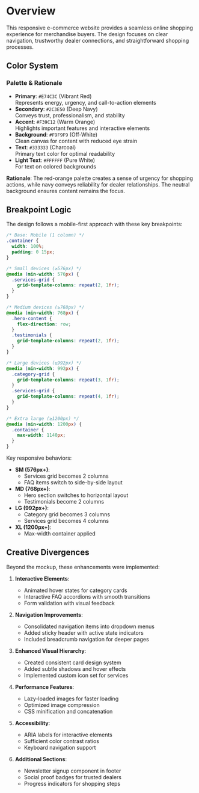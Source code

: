 # Overview
This responsive e-commerce website provides a seamless online shopping experience for merchandise buyers. The design focuses on clear navigation, trustworthy dealer connections, and straightforward shopping processes.

## Color System

### Palette & Rationale
- **Primary**: `#E74C3C` (Vibrant Red)  
  Represents energy, urgency, and call-to-action elements
- **Secondary**: `#2C3E50` (Deep Navy)  
  Conveys trust, professionalism, and stability
- **Accent**: `#F39C12` (Warm Orange)  
  Highlights important features and interactive elements
- **Background**: `#F9F9F9` (Off-White)  
  Clean canvas for content with reduced eye strain
- **Text**: `#333333` (Charcoal)  
  Primary text color for optimal readability
- **Light Text**: `#FFFFFF` (Pure White)  
  For text on colored backgrounds

**Rationale**: The red-orange palette creates a sense of urgency for shopping actions, while navy conveys reliability for dealer relationships. The neutral background ensures content remains the focus.

## Breakpoint Logic

The design follows a mobile-first approach with these key breakpoints:

```css
/* Base: Mobile (1 column) */
.container {
  width: 100%;
  padding: 0 15px;
}

/* Small devices (≥576px) */
@media (min-width: 576px) {
  .services-grid {
    grid-template-columns: repeat(2, 1fr);
  }
}

/* Medium devices (≥768px) */
@media (min-width: 768px) {
  .hero-content {
    flex-direction: row;
  }
  .testimonials {
    grid-template-columns: repeat(2, 1fr);
  }
}

/* Large devices (≥992px) */
@media (min-width: 992px) {
  .category-grid {
    grid-template-columns: repeat(3, 1fr);
  }
  .services-grid {
    grid-template-columns: repeat(4, 1fr);
  }
}

/* Extra large (≥1200px) */
@media (min-width: 1200px) {
  .container {
    max-width: 1140px;
  }
}
```

Key responsive behaviors:
- **SM (576px+)**:
  - Services grid becomes 2 columns
  - FAQ items switch to side-by-side layout
- **MD (768px+)**:
  - Hero section switches to horizontal layout
  - Testimonials become 2 columns
- **LG (992px+)**:
  - Category grid becomes 3 columns
  - Services grid becomes 4 columns
- **XL (1200px+)**:
  - Max-width container applied

## Creative Divergences

Beyond the mockup, these enhancements were implemented:

1. **Interactive Elements**:
   - Animated hover states for category cards
   - Interactive FAQ accordions with smooth transitions
   - Form validation with visual feedback

2. **Navigation Improvements**:
   - Consolidated navigation items into dropdown menus
   - Added sticky header with active state indicators
   - Included breadcrumb navigation for deeper pages

3. **Enhanced Visual Hierarchy**:
   - Created consistent card design system
   - Added subtle shadows and hover effects
   - Implemented custom icon set for services

4. **Performance Features**:
   - Lazy-loaded images for faster loading
   - Optimized image compression
   - CSS minification and concatenation

5. **Accessibility**:
   - ARIA labels for interactive elements
   - Sufficient color contrast ratios
   - Keyboard navigation support

6. **Additional Sections**:
   - Newsletter signup component in footer
   - Social proof badges for trusted dealers
   - Progress indicators for shopping steps
